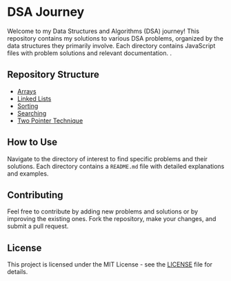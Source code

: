 # DSA Journey

Welcome to my Data Structures and Algorithms (DSA) journey! This repository contains my solutions to various DSA problems, organized by the data structures they primarily involve. Each directory contains JavaScript files with problem solutions and relevant documentation.
.

## Repository Structure

- [Arrays](arrays/notes.md)
- [Linked Lists](linked_lists/README.md)
- [Sorting](sorting/README.md)
- [Searching](searching/README.md)
- [Two Pointer Technique](two_pointer/README.md)

## How to Use

Navigate to the directory of interest to find specific problems and their solutions. Each directory contains a `README.md` file with detailed explanations and examples.

## Contributing

Feel free to contribute by adding new problems and solutions or by improving the existing ones. Fork the repository, make your changes, and submit a pull request.

## License

This project is licensed under the MIT License - see the [LICENSE](LICENSE) file for details.
